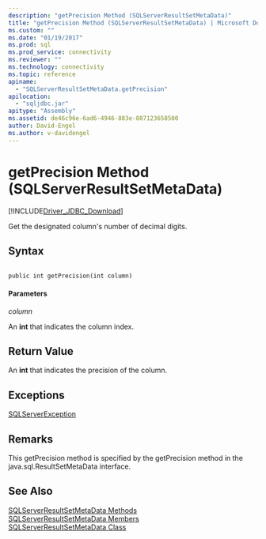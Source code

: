 ```yaml
---
description: "getPrecision Method (SQLServerResultSetMetaData)"
title: "getPrecision Method (SQLServerResultSetMetaData) | Microsoft Docs"
ms.custom: ""
ms.date: "01/19/2017"
ms.prod: sql
ms.prod_service: connectivity
ms.reviewer: ""
ms.technology: connectivity
ms.topic: reference
apiname: 
  - "SQLServerResultSetMetaData.getPrecision"
apilocation: 
  - "sqljdbc.jar"
apitype: "Assembly"
ms.assetid: de46c96e-6ad6-4946-883e-807123658500
author: David-Engel
ms.author: v-davidengel
---
```

# getPrecision Method (SQLServerResultSetMetaData)
[!INCLUDE[Driver_JDBC_Download](../../../includes/driver_jdbc_download.md)]

  Get the designated column's number of decimal digits.  
  
## Syntax  
  
```  
  
public int getPrecision(int column)  
```  
  
#### Parameters  
 *column*  
  
 An **int** that indicates the column index.  
  
## Return Value  
 An **int** that indicates the precision of the column.  
  
## Exceptions  
 [SQLServerException](../../../connect/jdbc/reference/sqlserverexception-class.md)  
  
## Remarks  
 This getPrecision method is specified by the getPrecision method in the java.sql.ResultSetMetaData interface.  
  
## See Also  
 [SQLServerResultSetMetaData Methods](../../../connect/jdbc/reference/sqlserverresultsetmetadata-methods.md)   
 [SQLServerResultSetMetaData Members](../../../connect/jdbc/reference/sqlserverresultsetmetadata-members.md)   
 [SQLServerResultSetMetaData Class](../../../connect/jdbc/reference/sqlserverresultsetmetadata-class.md)  
  
  
